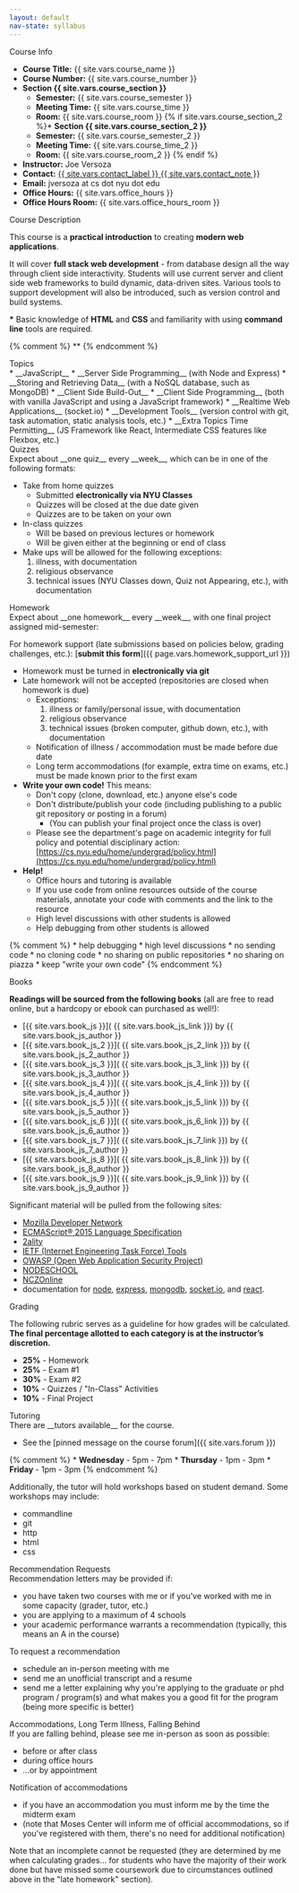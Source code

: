 ```yaml
---
layout: default
nav-state: syllabus
---
```



<div class="row">

  <div class="col-md-6">
    <div class="panel panel-default">

<a name="info"></a>
<div class="panel-heading">Course Info</div>
<div class="panel-body" markdown="block">

* __Course Title:__ {{ site.vars.course_name }}
* __Course Number:__ {{ site.vars.course_number }}
* __Section {{ site.vars.course_section }}__
  * __Semester:__ {{ site.vars.course_semester }}
  * __Meeting Time:__ {{ site.vars.course_time }}
  * __Room:__ {{ site.vars.course_room }}
{% if site.vars.course_section_2 %}* __Section {{ site.vars.course_section_2 }}__
  * __Semester:__ {{ site.vars.course_semester_2 }}
  * __Meeting Time:__ {{ site.vars.course_time_2 }}
  * __Room:__ {{ site.vars.course_room_2 }} {% endif %}
* __Instructor:__ Joe Versoza
* __Contact:__ <a href="{{ site.vars.contact_link }}">{{ site.vars.contact_label }} {{ site.vars.contact_note }}</a>
* __Email:__ jversoza at cs dot nyu dot edu
* __Office Hours:__ {{ site.vars.office_hours }}
* __Office Hours Room:__  {{ site.vars.office_hours_room }}

</div>
    </div>
  </div><!-- end col -->

  <div class="col-md-6">
    <div class="panel panel-default">
<a name="description"></a>
<div class="panel-heading">Course Description</div>
<div class="panel-body" markdown="block">

This course is a __practical introduction__ to creating __modern web applications__.

It will cover __full stack web development__ - from database design all the way through client side interactivity.  Students will use current server and client side web frameworks to build dynamic, data-driven sites.  Various tools to support development will also be introduced, such as version control and build systems.

__\*__ Basic knowledge of __HTML__ and __CSS__ and familiarity with using __command line__ tools are required.
</div>
    </div>
  </div><!-- end col -->

</div><!-- end row -->

{% comment %}
\**
{% endcomment %}

<div class="row">

  <div class="col-md-6">
    <div class="panel panel-default">
<a name="topics"></a>
<div class="panel-heading">Topics</div>
<div class="panel-body" markdown="block">
* __JavaScript__ 
* __Server Side Programming__ (with Node and Express)
* __Storing and Retrieving Data__ (with a NoSQL database, such as MongoDB)
* __Client Side Build-Out__
* __Client Side Programming__ (both with vanilla JavaScript and using a JavaScript framework)
* __Realtime Web Applications__ (socket.io)
* __Development Tools__ (version control with git, task automation, static analysis tools, etc.)
* __Extra Topics Time Permitting__ (JS Framework like React, Intermediate CSS features like Flexbox, etc.)
</div>
    </div>
  </div><!-- end col -->

  <div class="col-md-6" name="quiz-policy" id="quiz-policy">
    <div class="panel panel-default">
<a name="homework"></a>
<div class="panel-heading">Quizzes</div>
<div class="panel-body" markdown="block">
Expect about __one quiz__ every __week__, which can be in one of the following formats:

* Take from home quizzes 
    * Submitted __electronically via NYU Classes__ 
    * Quizzes will be closed at the due date given
    * Quizzes are to be taken on your own
* In-class quizzes
    * Will be based on previous lectures or homework
    * Will be given either at the beginning or end of class
* Make ups will be allowed for the following exceptions:
    1. illness, with documentation
    2. religious observance
    3. technical issues (NYU Classes down, Quiz not Appearing, etc.), with documentation

</div>
    </div>
  </div><!-- end col -->

</div><!-- end row -->

<div class="row" name="hw-policy" id="hw-policy">
  <div class="col-md-6">
    <div class="panel panel-default">
<a name="homework"></a>
<div class="panel-heading">Homework</div>
<div class="panel-body" markdown="block">
Expect about __one homework__ every __week__, with one final project assigned mid-semester:

For homework support (late submissions based on policies below, grading challenges, etc.): [__submit this form__]({{ page.vars.homework_support_url }})

* Homework must be turned in __electronically via git__ 
* Late homework will not be accepted (repositories are closed when homework is due)
    * Exceptions:
        1. illness or family/personal issue, with documentation
        2. religious observance
        3. technical issues (broken computer, github down, etc.), with documentation
    * Notification of illness / accommodation must be made before due date
    * Long term accommodations (for example, extra time on exams, etc.) must be made known prior to the first exam
* __Write your own code!__ This means:
    * Don't copy (clone, download, etc.) anyone else's code
    * Don't distribute/publish your code (including publishing to a public git repository or posting in a forum)
        * (You can publish your final project once the class is over)
    * Please see the department's page on academic integrity for full policy and potential disciplinary action: [https://cs.nyu.edu/home/undergrad/policy.html](https://cs.nyu.edu/home/undergrad/policy.html)
* __Help!__
    * Office hours and tutoring is available
    * If you use code from online resources outside of the course materials, annotate your code with comments and the link to the resource
    * High level discussions with other students is allowed
    * Help debugging from other students is allowed
    

{% comment %}
    * help debugging
    * high level discussions
    * no sending code
    * no cloning code
    * no sharing on public repositories
    * no sharing on piazza 
    * keep "write your own code"
{% endcomment %}



</div>
    </div>
  </div><!-- end col -->

  <div class="col-md-6">
    <div class="panel panel-default">
<a name="books"></a>
<div class="panel-heading">Books</div>
<div class="panel-body" markdown="block">

__Readings will be sourced from the following books__ (all are free to read online, but a hardcopy or ebook can purchased as well!): 

* [{{ site.vars.book_js }}]( {{ site.vars.book_js_link }}) by {{ site.vars.book_js_author }} 
* [{{ site.vars.book_js_2 }}]( {{ site.vars.book_js_2_link }}) by {{ site.vars.book_js_2_author }} 
* [{{ site.vars.book_js_3 }}]( {{ site.vars.book_js_3_link }}) by {{ site.vars.book_js_3_author }} 
* [{{ site.vars.book_js_4 }}]( {{ site.vars.book_js_4_link }}) by {{ site.vars.book_js_4_author }} 
* [{{ site.vars.book_js_5 }}]( {{ site.vars.book_js_5_link }}) by {{ site.vars.book_js_5_author }} 
* [{{ site.vars.book_js_6 }}]( {{ site.vars.book_js_6_link }}) by {{ site.vars.book_js_6_author }} 
* [{{ site.vars.book_js_7 }}]( {{ site.vars.book_js_7_link }}) by {{ site.vars.book_js_7_author }} 
* [{{ site.vars.book_js_8 }}]( {{ site.vars.book_js_8_link }}) by {{ site.vars.book_js_8_author }} 
* [{{ site.vars.book_js_9 }}]( {{ site.vars.book_js_9_link }}) by {{ site.vars.book_js_9_author }} 

Significant material will be pulled from the following sites:

* [Mozilla Developer Network](https://developer.mozilla.org/en-US/)
* [ECMAScript® 2015 Language Specification](http://www.ecma-international.org/ecma-262/6.0/)
* [2ality](http://www.2ality.com/)
* [IETF (Internet Engineering Task Force) Tools](https://tools.ietf.org)
* [OWASP (Open Web Application Security Project)](https://www.owasp.org/index.php/Main_Page)
* [NODESCHOOL](https://nodeschool.io/)
* [NCZOnline](https://www.nczonline.net/)
* documentation for [node](https://nodejs.org/en/docs/), [express](https://expressjs.com/en/api.html), [mongodb](https://docs.mongodb.com/manual/), [socket.io](http://socket.io/docs/), and [react](https://facebook.github.io/react/docs/hello-world.html).

</div>
    </div>
  </div><!-- end col -->
</div><!-- end row -->

<div class="row">

  <div class="col-md-6">
    <div class="panel panel-default">
<a name="grading"></a>
<div class="panel-heading">Grading</div>
<div class="panel-body" markdown="block">

The following rubric serves as a guideline for how grades will be calculated. __The final percentage allotted to each category is at the instructor’s discretion.__

* __25%__ - Homework
* __25%__ - Exam #1
* __30%__ - Exam #2
* __10%__ - Quizzes / "In-Class" Activities
* __10%__ - Final Project
</div>
    </div>
  </div><!-- end col -->



  <div class="col-md-6">
    <div class="panel panel-default">
<a name="Tutoring"></a>
<div class="panel-heading">Tutoring</div>
<div class="panel-body" markdown="block">
There are __tutors available__ for the course.

* See the [pinned message on the course forum]({{ site.vars.forum }})

{% comment %}
    * __Wednesday__  - 5pm - 7pm
    * __Thursday__ -  1pm - 3pm 
    * __Friday__  - 1pm - 3pm
{% endcomment %}

Additionally, the tutor will hold workshops based on student demand. Some workshops may include:

* commandline
* git
* http
* html
* css

</div>
    </div>
  </div><!-- end col -->
</div><!-- end row -->

<div class="row">

  <div class="col-md-6">
    <div class="panel panel-default">
<a name="grading"></a>
<div class="panel-heading">Recommendation Requests</div>
<div class="panel-body" markdown="block">
Recommendation letters may be provided if:

* you have taken two courses with me or if you've worked with me in some capacity (grader, tutor, etc.) 
* you are applying to a maximum of 4 schools
* your academic performance warrants a recommendation (typically, this means an A in the course)

To request a recommendation

* schedule an in-person meeting with me
* send me an unofficial transcript and a resume
* send me a letter explaining why you're applying to the graduate or phd program / program(s) and what makes you a good fit for the program (being more specific is better)
</div>
    </div>
  </div><!-- end col -->



  <div class="col-md-6">
    <div class="panel panel-default">
<a name="Tutoring"></a>
<div class="panel-heading">Accommodations, Long Term Illness, Falling Behind</div>
<div class="panel-body" markdown="block">
If you are falling behind, please see me in-person as soon as possible: 

* before or after class
* during office hours
* ...or by appointment

Notification of accommodations

* if you have an accommodation you must inform me by the time the midterm exam 
* (note that Moses Center will inform me of official accommodations, so if you've registered with them, there's no need for additional notification)

Note that an incomplete cannot be requested (they are determined by me when calculating grades... for students who have the majority of their work done but have missed some coursework due to circumstances outlined above in the "late homework" section).

</div>
    </div>
  </div><!-- end col -->
</div><!-- end row -->



